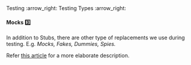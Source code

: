 <div id="path">Testing :arrow_right: Testing Types :arrow_right:</div>

<div id="title">

#### Mocks :three:

</div>

<div id="body">

In addition to Stubs, there are other type of replacements we use during testing. E.g. _Mocks, Fakes, Dummies, Spies._

Refer [this article](https://martinfowler.com/articles/mocksArentStubs.html#TheDifferenceBetweenMocksAndStubs) for a more elaborate description.

</div>

<div id="extras">
</div>

</div>
